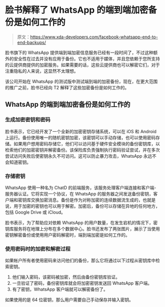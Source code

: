 # 脸书解释了 WhatsApp 的端到端加密备份是如何工作的

> 原文：<https://www.xda-developers.com/facebook-whatsapp-end-to-end-backups/>

脸书旗下的 WhatsApp 提供端到端加密信息服务已经有一段时间了，不过这种额外的安全性在过去并没有应用于备份。它也不适用于媒体，并且您依赖于您所支持的云提供商提供的加密服务。如果需要的话，这些云提供商也可以解密它们，对于注重隐私的人来说，这显然不太理想。

该公司开始在 WhatsApp 的测试版中测试端到端的加密备份，现在，在更大范围的推广之前，脸书已经向 T2 解释了这些加密备份是如何工作的。

## WhatsApp 的端到端加密备份是如何工作的

### 生成加密密钥和密码

脸书表示，它已经开发了一个全新的加密密钥存储系统，可以在 iOS 和 Android 上运行。备份使用唯一的随机密钥加密，该密钥可以手动存储，也可以使用密码存储。如果用户想用密码存储它，他们可以访问基于硬件安全模块的备份密钥库，以检索他们的加密密钥并解密备份。该保险库负责强制执行密码验证尝试，并在多次尝试访问失败后使密钥永久不可访问。这可以防止暴力攻击，WhatsApp 永远不会知道密钥。

### 存储密钥

WhatsApp 使用一种名为 ChatD 的前端服务，该服务处理客户端连接和客户端-服务器认证。它将实现一个协议，在 WhatsApp 的服务器之间发送备份密钥，客户端和密钥库交换加密消息。备份是作为对称加密的连续数据流生成的，也就是说，用于加密的密钥也可以用于解密。加密后，备份可以存储在异地的任何地方，包括 Google Drive 或 iCloud。

脸书表示，为了帮助应对依赖 WhatsApp 的用户数量，在发生宕机的情况下，密钥库服务将在地理上分布在多个数据中心。脸书还发布了两张图片，展示了当使用密钥解密备份或使用用户密码解密时，端到端加密是如何工作的。

### 使用密码时的加密和解密过程

如果帐户所有者使用密码来访问他们的备份，那么它将通过以下过程从密钥库中检索密钥。

1.  他们输入密码，该密码被加密，然后由备份密钥库验证。
2.  一旦验证了密码，备份密钥库就会将加密密钥发送回 WhatsApp 客户端。
3.  有了密钥，WhatsApp 客户端就可以解密备份了。

如果使用的是 64 位密钥，那么用户需要自己手动保存并输入密钥。